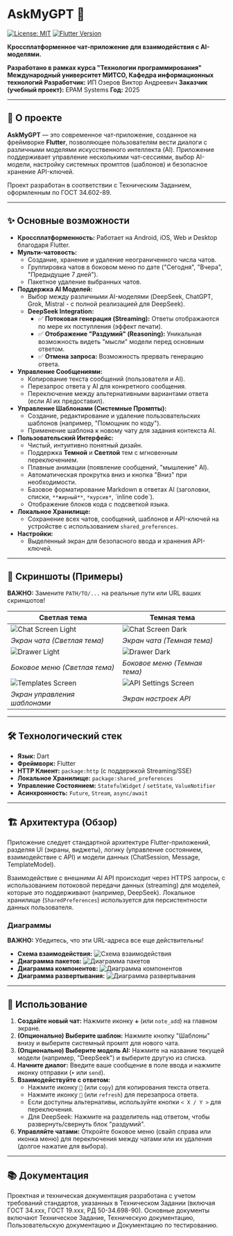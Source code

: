 # AskMyGPT 💬

<a href="https://opensource.org/licenses/MIT"><img src="https://img.shields.io/badge/License-MIT-yellow.svg" alt="License: MIT"></a> <!-- Замените, если лицензия другая -->
<a href="https://flutter.dev"><img src="https://img.shields.io/badge/Flutter-3.x-blue.svg" alt="Flutter Version"></a> <!-- Укажите вашу версию Flutter -->
<!-- Добавьте другие бейджи, если нужно (например, статус сборки) -->

**Кроссплатформенное чат-приложение для взаимодействия с AI-моделями.**

**Разработано в рамках курса "Технологии программирования"**
**Международный университет МИТСО, Кафедра информационных технологий**
**Разработчик:** ИП Озеров Виктор Андреевич
**Заказчик (учебный проект):** EPAM Systems
**Год:** 2025

---

## 🚀 О проекте

**AskMyGPT** — это современное чат-приложение, созданное на фреймворке **Flutter**, позволяющее пользователям вести диалоги с различными моделями искусственного интеллекта (AI). Приложение поддерживает управление несколькими чат-сессиями, выбор AI-модели, настройку системных промптов (шаблонов) и безопасное хранение API-ключей.

Проект разработан в соответствии с Техническим Заданием, оформленным по ГОСТ 34.602-89.

---

## ✨ Основные возможности

*   **Кроссплатформенность:** Работает на Android, iOS, Web и Desktop благодаря Flutter.
*   **Мульти-чатовость:**
    *   Создание, хранение и удаление неограниченного числа чатов.
    *   Группировка чатов в боковом меню по дате ("Сегодня", "Вчера", "Предыдущие 7 дней").
    *   Пакетное удаление выбранных чатов.
*   **Поддержка AI Моделей:**
    *   Выбор между различными AI-моделями (DeepSeek, ChatGPT, Grok, Mistral - с полной реализацией для DeepSeek).
    *   **DeepSeek Integration:**
        *   ✅ **Потоковая генерация (Streaming):** Ответы отображаются по мере их поступления (эффект печати).
        *   ✅ **Отображение "Раздумий" (Reasoning):** Уникальная возможность видеть "мысли" модели перед основным ответом.
        *   ✅ **Отмена запроса:** Возможность прервать генерацию ответа.
*   **Управление Сообщениями:**
    *   Копирование текста сообщений (пользователя и AI).
    *   Перезапрос ответа у AI для конкретного сообщения.
    *   Переключение между альтернативными вариантами ответа (если AI их предоставил).
*   **Управление Шаблонами (Системные Промпты):**
    *   Создание, редактирование и удаление пользовательских шаблонов (например, "Помощник по коду").
    *   Применение шаблона к новому чату для задания контекста AI.
*   **Пользовательский Интерфейс:**
    *   Чистый, интуитивно понятный дизайн.
    *   Поддержка **Темной** и **Светлой** тем с мгновенным переключением.
    *   Плавные анимации (появление сообщений, "мышление" AI).
    *   Автоматическая прокрутка вниз и кнопка "Вниз" при необходимости.
    *   Базовое форматирование Markdown в ответах AI (заголовки, списки, `**жирный**`, `*курсив*`, \`inline code\`).
    *   Отображение блоков кода с подсветкой языка.
*   **Локальное Хранилище:**
    *   Сохранение всех чатов, сообщений, шаблонов и API-ключей на устройстве с использованием `shared_preferences`.
*   **Настройки:**
    *   Выделенный экран для безопасного ввода и хранения API-ключей.

---

## 📸 Скриншоты (Примеры)

**ВАЖНО:** Замените `PATH/TO/...` на реальные пути или URL ваших скриншотов!

| Светлая тема | Темная тема |
|---|---|
| <img src="https://i.ibb.co/gbDr1nmy/image-17.png" alt="Chat Screen Light"> | <img src="https://i.ibb.co/W42RBvQ8/image-16.png" alt="Chat Screen Dark"> |
| *Экран чата (Светлая тема)* | *Экран чата (Темная тема)* |
| <img src="https://i.ibb.co/rKFFPJtF/image-4.png" alt="Drawer Light"> | <img src="https://i.ibb.co/s9Jp9Chc/image-3.png" alt="Drawer Dark"> |
| *Боковое меню (Светлая тема)* | *Боковое меню (Темная тема)* |
| <img src="https://i.ibb.co/YBc23P8X/image-14.png" alt="Templates Screen"> | <img src="https://i.ibb.co/6crxb4xS/image-5.png" alt="API Settings Screen"> |
| *Экран управления шаблонами* | *Экран настроек API* |

---

## 🛠 Технологический стек

*   **Язык:** Dart
*   **Фреймворк:** Flutter
*   **HTTP Клиент:** `package:http` (с поддержкой Streaming/SSE)
*   **Локальное Хранилище:** `package:shared_preferences`
*   **Управление Состоянием:** `StatefulWidget` / `setState`, `ValueNotifier`
*   **Асинхронность:** `Future`, `Stream`, `async/await`

---

## 🏗 Архитектура (Обзор)

Приложение следует стандартной архитектуре Flutter-приложений, разделяя UI (экраны, виджеты), логику (управление состоянием, взаимодействие с API) и модели данных (ChatSession, Message, TemplateModel).

Взаимодействие с внешними AI API происходит через HTTPS запросы, с использованием потоковой передачи данных (streaming) для моделей, которые это поддерживают (например, DeepSeek). Локальное хранилище (`SharedPreferences`) используется для персистентности данных пользователя.

### Диаграммы

**ВАЖНО:** Убедитесь, что эти URL-адреса все еще действительны!

*   **Схема взаимодействия:**
    <img src="https://i.ibb.co/67HcW1mm/FLUTTER-APP.png" alt="Схема взаимодействия">
*   **Диаграмма пакетов:**
    <img src="https://i.ibb.co/gFhNQJwb/firefox-og-Vea-ROc-Ek.png" alt="Диаграмма пакетов">
*   **Диаграмма компонентов:**
    <img src="https://i.ibb.co/931f1RRS/4.png" alt="Диаграмма компонентов">
*   **Диаграмма развертывания:**
    <img src="https://i.ibb.co/WvDQHBHJ/firefox-Br-CJRW75-Uq.png" alt="Диаграмма развертывания">

---

## 📖 Использование

1.  **Создайте новый чат:** Нажмите иконку `➕` (или `note_add`) на главном экране.
2.  **(Опционально) Выберите шаблон:** Нажмите кнопку "Шаблоны" внизу и выберите системный промпт для нового чата.
3.  **(Опционально) Выберите модель AI:** Нажмите на название текущей модели (например, "DeepSeek") и выберите другую из списка.
4.  **Начните диалог:** Введите ваше сообщение в поле ввода и нажмите иконку отправки (`➤` или `send`).
5.  **Взаимодействуйте с ответом:**
    *   Нажмите иконку `📄` (или `copy`) для копирования текста ответа.
    *   Нажмите иконку `🔄` (или `refresh`) для перезапроса ответа.
    *   Если доступны альтернативы, используйте кнопки `< X / Y >` для переключения.
    *   Для DeepSeek: Нажмите на разделитель над ответом, чтобы развернуть/свернуть блок "раздумий".
6.  **Управляйте чатами:** Откройте боковое меню (свайп справа или иконка меню) для переключения между чатами или их удаления (долгое нажатие для выбора).

---

## 📚 Документация

Проектная и техническая документация разработана с учетом требований стандартов, указанных в Техническом Задании (включая ГОСТ 34.xxx, ГОСТ 19.xxx, РД 50-34.698-90). Основные документы включают Техническое Задание, Техническую документацию, Пользовательскую документацию и Документацию по тестированию.
